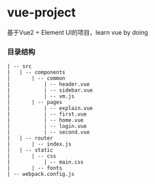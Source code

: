 # vue-project
基于Vue2 + Element UI的项目，learn vue by doing

### 目录结构
```
| -- src
| 	| -- components
|		| -- common
|			| -- header.vue
|			| -- sidebar.vue
|			| -- vm.js
|		| -- pages
|			| -- explain.vue
|			| -- first.vue
|			| -- home.vue
|			| -- login.vue
|			| -- second.vue
|	| -- router
|		| -- index.js
|	| -- static
|		| -- css
|			| -- main.css
|		| -- fonts
| -- webpack.config.js
```
